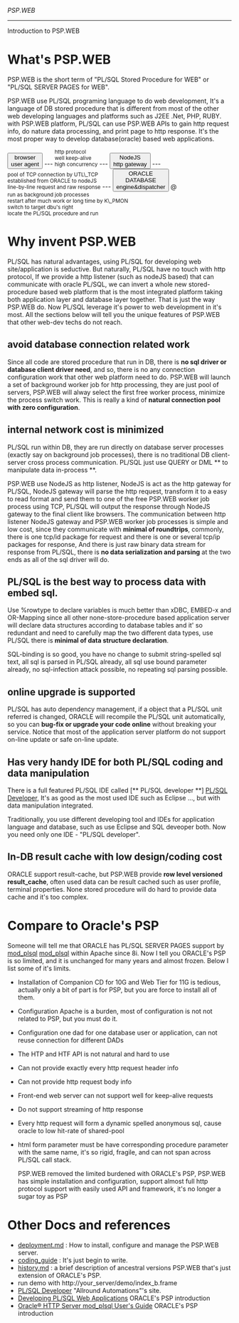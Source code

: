 <link type="text/css" rel="stylesheet" href="doc.css" />
<style>
div.path{display:inline-block;font-size:smaller;}
</style>

<span class="psp_logo">*PSP*.*WEB*<span>
****************************************

<div id="title"> Introduction to PSP.WEB   </div>

What's PSP.WEB
===============

  PSP.WEB is the short term of "PL/SQL Stored Procedure for WEB" or "PL/SQL SERVER PAGES for WEB".

  PSP.WEB use PL/SQL programing language to do web development, It's a language of DB stored procedure that is different from most of the other web developing languages and platforms such as J2EE .Net, PHP, RUBY. with PSP.WEB platform, PL/SQL can use PSP.WEB APIs to gain http request info, do nature data processing, and print page to http response. It's the most proper way to develop database(oracle) based web applications. 

<div id="graph">
  <button>browser<br/>user agent</button> --- 
<div class="path">http protocol<br/>well keep-alive<br/>high concurrency</div> ---
<button> NodeJS<br/>http gateway</button> ---
<div class="path"> pool of TCP connection by UTL\_TCP
	<br/> established from ORACLE to nodeJS
	<br/>line-by-line request and raw response </div> --- 
<button>ORACLE<br/>DATABASE<br/>engine&dispatcher</button> @
<div class="path">run as background job processes
	<br/>restart after much work or long time by K\_PMON
	<br/>switch to target dbu's right
	<br/>locate the PL/SQL procedure and run</div>
</div>


Why invent PSP.WEB
===============

  PL/SQL has natural advantages, using PL/SQL for developing web site/application is seductive. But naturally, PL/SQL have no touch with http protocol, If we provide a http listener (such as nodeJS based) that can communicate with oracle PL/SQL, we can invert a whole new stored-procedure based web platform that is the most integrated platform taking both application layer and database layer together. That is just the way PSP.WEB do. Now PL/SQL leverage it's power to web development in it's most. All the sections below will tell you the unique features of PSP.WEB that other web-dev techs do not reach.

## avoid database connection related work

  Since all code are stored procedure that run in DB, there is **no sql driver or database client driver need**, and so, there is no any connection configuration work that other web platform need to do. PSP.WEB will launch a set of background worker job for http processing, they are just pool of servers, PSP.WEB will alway select the first free worker process, minimize the process switch work. This is really a kind of **natural connection pool with zero configuration**.

## internal network cost is minimized

  PL/SQL run within DB, they are run directly on database server processes (exactly say on background job processes), there is no traditional DB client-server cross process communication. PL/SQL just use QUERY or DML ** to manipulate data in-process **.

  PSP.WEB use NodeJS as http listener, NodeJS is act as the http gateway for PL/SQL, NodeJS gateway will parse the http request, transform it to a easy to read format and send them to one of the free PSP.WEB worker job process using TCP, PL/SQL will output the response through NodeJS gateway to the final client like browsers. The communication between http listener NodeJS gateway and PSP.WEB worker job processes is simple and low cost, since they communicate with **minimal of roundtrips**, commonly, there is one tcp/id package for request and there is one or several tcp/ip packages for response, And there is just raw binary data stream for response from PL/SQL, there is **no data serialization and parsing** at the two ends as all of the sql driver will do.

## PL/SQL is the best way to process data with embed sql. 

  Use %rowtype to declare variables is much better than xDBC, EMBED-x and OR-Mapping since all other none-store-procedure based application server will declare data structures according to database tables and it' so redundant and need to carefully map the two different data types, use PL/SQL there is **minimal of data structure declaration**. 

  SQL-binding is so good, you have no change to submit string-spelled sql text, all sql is parsed in PL/SQL already, all sql use bound parameter already, no sql-infection attack possible, no repeating sql parsing possible.

## online upgrade is supported

  PL/SQL has auto dependency management, if a object that a PL/SQL unit referred is changed, ORACLE will recompile the PL/SQL unit automatically, so you can **bug-fix or upgrade your code online** without breaking your service. Notice that most of the application server platform do not support on-line update or safe on-line update.

## Has very handy IDE for both PL/SQL coding and data manipulation

  There is a full featured PL/SQL IDE called [** PL/SQL developer **] [PL/SQL Developer], It's as good as the most used IDE such as Eclipse ..., but with data manipulation integrated.

  Traditionally, you use different developing tool and IDEs for application language and database, such as use Eclipse and SQL deveoper both. Now you need only one IDE - "PL/SQL developer".

## In-DB result cache with low design/coding cost

  ORACLE support result-cache, but PSP.WEB provide **row level versioned result_cache**, often used data can be result cached such as user profile, terminal properties. None stored procedure will do hard to provide data cache and it's too complex.


Compare to Oracle's PSP
=================

  Someone will tell me that ORACLE has PL/SQL SERVER PAGES support by [mod_plsql] [mod_plsql] within Apache since 8i. Now I tell you ORACLE's PSP is so limited, and it is unchanged for many years and almost frozen. Below I list some of it's limits.

* Installation of Companion CD for 10G and Web Tier for 11G is tedious, actually only a bit of part is for PSP, but you are force to install all of them.
* Configuration Apache is a burden, most of configuration is not not related to PSP, but you must do it.
* Configuration one dad for one database user or application, can not reuse connection for different DADs
* The HTP and HTF API is not natural and hard to use
* Can not provide exactly every http request header info
* Can not provide http request body info
* Front-end web server can not support well for keep-alive requests
* Do not support streaming of http response
* Every http request will form a dynamic spelled anonymous sql, cause oracle to low hit-rate of shared-pool
* html form parameter must be have corresponding procedure parameter with the same name, it's so rigid, fragile, and can not span across PL/SQL call stack.

  PSP.WEB removed the limited burdened with ORACLE's PSP, PSP.WEB has simple installation and configuration, support almost full http protocol support with easily used API and framework, it's no longer a sugar toy as PSP


Other Docs and references
============

* [deployment.md](deployment.html) : How to install, configure and manage the PSP.WEB server.
* [coding_guide](coding_guide.html) : It's just begin to write.
* [history.md](history/history.html) : a brief description of ancestral versions PSP.WEB that's just extension of ORACLE's PSP.
* run demo with http://your_server/demo/index_b.frame
* [PL/SQL Developer][PL/SQL Developer] "Allround Automations"'s site.
* [Developing PL/SQL Web Applications](http://docs.oracle.com/cd/B28359_01/appdev.111/b28424/adfns_web.htm#g1026380) ORACLE's PSP introduction
* [Oracle® HTTP Server mod_plsql User's Guide][mod_plsql] ORACLE's PSP introduction

[PL/SQL Developer]: http://www.allroundautomations.com/ "Allround Automations's site"
[mod_plsql]: http://docs.oracle.com/cd/B19306_01/server.102/b14337/toc.htm
